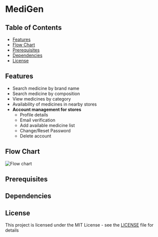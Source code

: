 # MediGen



Table of Contents
-----------------

- [Features](#features)
- [Flow Chart](#flowchart)
- [Prerequisites](#prerequisites)
- [Dependencies](#dependencies)
- [License](#license)

Features
--------

- Search medicine by brand name
- Search medicine by composition
- View medicines by category
- Availability of medicines in nearby stores
- **Account management for stores**
  - Profile details
  - Email verification
  - Add available medicine list
  - Change/Reset Password
  - Delete account

Flow Chart
----------

![Flow chart](https://i.imgur.com/JGEm0Iq.jpg)

Prerequisites
-------------

Dependencies
------------

License
-------

This project is licensed under the MIT License - see the [LICENSE](LICENSE) file for details
